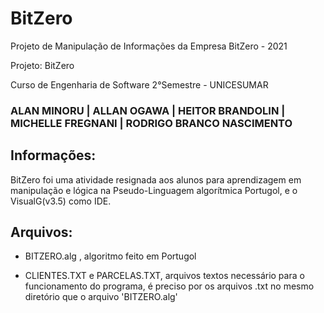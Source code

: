 # BitZero
Projeto de Manipulação de Informações da Empresa BitZero - 2021

Projeto: BitZero

Curso de Engenharia de Software 2°Semestre - UNICESUMAR

### ALAN MINORU | ALLAN OGAWA | HEITOR BRANDOLIN | MICHELLE FREGNANI | RODRIGO BRANCO NASCIMENTO

## Informações:
BitZero foi uma atividade resignada aos alunos para aprendizagem em manipulação e lógica na Pseudo-Linguagem algorítmica Portugol, e o VisualG(v3.5) como IDE.

## Arquivos:
- BITZERO.alg , algoritmo feito em Portugol

- CLIENTES.TXT e PARCELAS.TXT, arquivos textos necessário para o funcionamento do programa, é preciso por os arquivos .txt no mesmo diretório que o arquivo 'BITZERO.alg'
